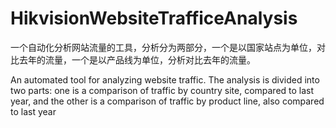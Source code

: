 # HikvisionWebsiteTrafficeAnalysis
一个自动化分析网站流量的工具，分析分为两部分，一个是以国家站点为单位，对比去年的流量，一个是以产品线为单位，分析对比去年的流量。

An automated tool for analyzing website traffic. The analysis is divided into two parts: one is a comparison of traffic by country site, compared to last year, and the other is a comparison of traffic by product line, also compared to last year
